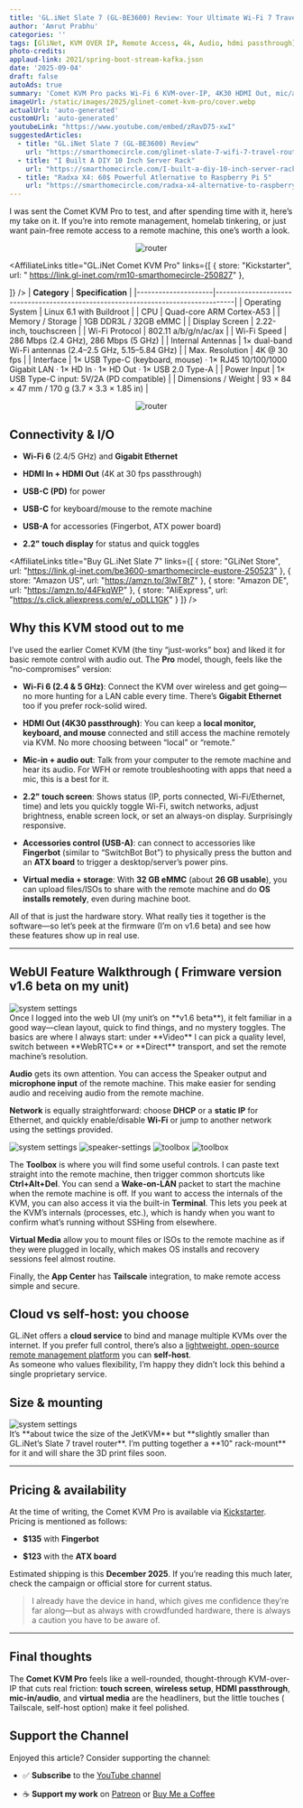 ```yaml
---
title: 'GL.iNet Slate 7 (GL‑BE3600) Review: Your Ultimate Wi‑Fi 7 Travel Router'
author: 'Amrut Prabhu'
categories: ''
tags: [GliNet, KVM OVER IP, Remote Access, 4k, Audio, hdmi passthrough]
photo-credits:
applaud-link: 2021/spring-boot-stream-kafka.json
date: '2025-09-04'
draft: false
autoAds: true
summary: 'Comet KVM Pro packs Wi-Fi 6 KVM-over-IP, 4K30 HDMI Out, mic/audio, virtual media, Tailscale, plus cloud or self-hosted management for painless remote machine control.'
imageUrl: /static/images/2025/glinet-comet-kvm-pro/cover.webp
actualUrl: 'auto-generated'
customUrl: 'auto-generated'
youtubeLink: "https://www.youtube.com/embed/zRavD75-xwI"
suggestedArticles:
  - title: "GL.iNet Slate 7 (GL‑BE3600) Review"
    url: "https://smarthomecircle.com/glinet-slate-7-wifi-7-travel-router"
  - title: "I Built A DIY 10 Inch Server Rack"
    url: "https://smarthomecircle.com/I-built-a-diy-10-inch-server-rack"
  - title: "Radxa X4: 60$ Powerful Atlernative to Raspberry Pi 5"
    url: "https://smarthomecircle.com/radxa-x4-alternative-to-raspberry-pi-5"
---
```

<TOCInline toc={props.toc} asDisclosure />  

I was sent the Comet KVM Pro to test, and after spending time with it, here’s my  take on it. If you’re into remote management, homelab tinkering, or just want pain-free remote access to a remote machine, this one’s worth a look.

<p align="center">
  <img src="/static/images/2025/glinet-comet-kvm-pro/front-view.webp" alt="router" />
</p>

<AffiliateLinks 
  title="GL.iNet Comet KVM Pro" 
  links={[
    { store: "Kickstarter", url: " https://link.gl-inet.com/rm10-smarthomecircle-250827" },
    
  ]}
/>
| **Category**        | **Specification**                                                                 |
|---------------------|-----------------------------------------------------------------------------------|
| Operating System    | Linux 6.1 with Buildroot                                                           |
| CPU                 | Quad-core ARM Cortex-A53                                                           |
| Memory / Storage    | 1GB DDR3L / 32GB eMMC                                                             |
| Display Screen      | 2.22-inch, touchscreen                                                            |
| Wi-Fi Protocol      | 802.11 a/b/g/n/ac/ax                                                              |
| Wi-Fi Speed         | 286 Mbps (2.4 GHz), 286 Mbps (5 GHz)                                              |
| Internal Antennas   | 1× dual-band Wi-Fi antennas (2.4–2.5 GHz, 5.15–5.84 GHz)                          |
| Max. Resolution     | 4K @ 30 fps                                                                       |
| Interface           | 1× USB Type-C (keyboard, mouse) · 1× RJ45 10/100/1000 Gigabit LAN · 1× HD In · 1× HD Out · 1× USB 2.0 Type-A |
| Power Input         | 1× USB Type-C input: 5V/2A (PD compatible)                                        |
| Dimensions / Weight | 93 × 84 × 47 mm / 170 g (3.7 × 3.3 × 1.85 in)                                     |


<p align="center">
  <img src="/static/images/2025/glinet-comet-kvm-pro/back-view.webp" alt="router" />
</p>


## Connectivity & I/O

-   **Wi-Fi 6** (2.4/5 GHz) and **Gigabit Ethernet**
    
-   **HDMI In + HDMI Out** (4K at 30 fps passthrough)
    
-   **USB-C (PD)** for power
    
-   **USB-C** for keyboard/mouse to the remote machine
    
-   **USB-A** for accessories (Fingerbot, ATX power board)
    
-   **2.2" touch display** for status and quick toggles
    


<AffiliateLinks 
  title="Buy GL.iNet Slate 7" 
  links={[
    { store: "GLiNet Store", url: "https://link.gl-inet.com/be3600-smarthomecircle-eustore-250523" },
    { store: "Amazon US", url: "https://amzn.to/3IwT8t7" },
    { store: "Amazon DE", url: "https://amzn.to/44FkqWP" },
    { store: "AliExpress", url: "https://s.click.aliexpress.com/e/_oDLL1GK" }
  ]}
/>

## Why this KVM stood out to me

I’ve used the earlier Comet KVM (the tiny “just-works” box) and liked it for basic remote control with audio out. The **Pro** model, though, feels like the “no-compromises” version:

-   **Wi-Fi 6 (2.4 & 5 GHz)**: Connect the KVM over wireless and get going—no more hunting for a LAN cable every time. There’s **Gigabit Ethernet** too if you prefer rock-solid wired.
    
-   **HDMI Out (4K30 passthrough)**: You can keep a **local monitor, keyboard, and mouse** connected and still access the machine remotely via KVM. No more choosing between “local” or “remote.”
    
-   **Mic-in + audio out**: Talk from your computer to the remote machine and hear its audio. For WFH or remote troubleshooting with apps that need a mic, this is a best for it.
    
-   **2.2" touch screen**: Shows status (IP, ports connected, Wi-Fi/Ethernet, time) and lets you quickly toggle Wi-Fi, switch networks, adjust brightness, enable screen lock, or set an always-on display. Surprisingly responsive.
    
-   **Accessories control (USB-A)**: can connect to accessories like **Fingerbot** (similar to “SwitchBot Bot”) to physically press the button and an **ATX board** to trigger a desktop/server’s power pins.
    
-   **Virtual media + storage**: With **32 GB eMMC** (about **26 GB usable**), you can upload files/ISOs to share with the remote machine and do **OS installs remotely**, even during machine boot.
    

All of that is just the hardware story. What really ties it together is the software—so let’s peek at the firmware (I’m on v1.6 beta) and see how these features show up in real use.

----------
## WebUI Feature Walkthrough ( Frimware version v1.6 beta on my unit)
<div class="image-flex">
  <img src="/static/images/2025/glinet-comet-kvm-pro/webui.webp" alt="system settings" />
</div>
Once I logged into the web UI (my unit’s on **v1.6 beta**), it felt familiar in a good way—clean layout, quick to find things, and no mystery toggles. The basics are where I always start: under **Video** I can pick a quality level, switch between **WebRTC** or **Direct** transport, and set the remote machine’s resolution. 

**Audio** gets its own attention. You can access the Speaker output and **microphone input** of the remote machine. This make easier for sending audio and receiving audio from the remote machine.

**Network** is equally straightforward: choose **DHCP** or a **static IP** for Ethernet, and quickly enable/disable **Wi-Fi** or jump to another network using the settings provided.


<div class="image-flex">
  <img src="/static/images/2025/glinet-comet-kvm-pro/system-settings.webp" alt="system settings" />
  <img src="/static/images/2025/glinet-comet-kvm-pro/speaker-settings.webp" alt="speaker-settings" />
  <img src="/static/images/2025/glinet-comet-kvm-pro/toolbox.webp" alt="toolbox" />
  <img src="/static/images/2025/glinet-comet-kvm-pro/shortcuts.webp" alt="toolbox" />
</div>


The **Toolbox** is where you will find some useful controls. I can paste text straight into the remote machine, then trigger common shortcuts like **Ctrl+Alt+Del**. You can send a **Wake-on-LAN** packet to start the machine when the remote machine is off. 
If you want to access the internals of the KVM, you can also access it via the  built-in **Terminal**. This lets you peek at the KVM’s internals (processes, etc.), which is handy when you want to confirm what’s running without SSHing from elsewhere.

**Virtual Media** allow you to mount files or ISOs to the remote machine as if they were plugged in locally, which makes OS installs and recovery sessions feel almost routine. 

Finally, the **App Center** has **Tailscale** integration, to make remote access simple and secure.


## Cloud vs self-host: you choose

GL.iNet offers a **cloud service** to bind and manage multiple KVMs over the internet. If you prefer full control, there’s also a [lightweight, open-source remote management platform](https://github.com/gl-inet/glkvm-cloud) you can **self-host**.  
As someone who values flexibility, I’m happy they didn’t lock this behind a single proprietary service.


## Size & mounting

<div class="image-flex">
  <img src="/static/images/2025/glinet-comet-kvm-pro/size.webp" alt="system settings" />
</div>
It’s **about twice the size of the JetKVM** but **slightly smaller than GL.iNet’s Slate 7 travel router**. I’m putting together a **10" rack-mount** for it and will share the 3D print files soon.

----------

## Pricing & availability

At the time of writing, the Comet KVM Pro is available via [Kickstarter]( https://link.gl-inet.com/rm10-smarthomecircle-250827). Pricing is mentioned as follows:

-   **$135** with **Fingerbot**
    
-   **$123** with the **ATX board**
    

Estimated shipping is this **December 2025**. If you’re reading this much later, check the campaign or official store for current status.

> I already have the device in hand, which gives me confidence they’re far along—but as always with crowdfunded hardware, there is always a caution you have to be aware of.


----------

## Final thoughts

The **Comet KVM Pro** feels like a well-rounded, thought-through KVM-over-IP that cuts real friction: **touch screen**, **wireless setup**, **HDMI passthrough**, **mic-in/audio**, and **virtual media** are the headliners, but the little touches ( Tailscale, self-host option) make it feel polished.


## Support the Channel

Enjoyed this article? Consider supporting the channel:

-   ✅ **Subscribe** to the [YouTube channel](https://www.youtube.com/@SmartHomeCircle?sub_confirmation=1)
    
-   ☕ **Support my work** on [Patreon](https://patreon.com/AmrutPrabhu) or [Buy Me a Coffee](https://www.buymeacoffee.com/amrutprabhu)


